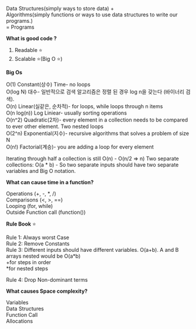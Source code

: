 Data Structures(simply ways to store data) +  
Algorithms(simply functions or ways to use data structures to write our programs.)  
= Programs

**What is good code ?**

1. Readable ⭐
2. Scalable ⭐(Big O ⭐)

**Big Os**

O(1) Constant(상수) Time- no loops  
O(log N) 대수- 일반적으로 검색 알고리즘은 정렬 된 경우 log n을 갖는다 (바이너리 검색).  
O(n) Linear(실같은, 순차적)- for loops, while loops through n items  
O(n log(n)) Log Liniear- usually sorting operations  
O(n^2) Quadratic(2차)- every element in a collection needs to be compared to ever other element. Two nested loops  
O(2^n) Exponential(지수)- recursive algorithms that solves a problem of size N  
O(n!) Factorial(계승)- you are adding a loop for every element

Iterating through half a collection is still O(n) - O(n/2 => n)
Two separate collections: O(a \* b) - So two separate inputs should have two separate variables and Big O notation.

**What can cause time in a function?**

Operations (+, -, \*, /)  
Comparisons (<, >, ==)  
Looping (for, while)  
Outside Function call (function())

**Rule Book** ⭐

Rule 1: Always worst Case  
Rule 2: Remove Constants  
Rule 3: Different inputs should have different variables. O(a+b). A and B arrays nested would be O(a\*b)  
+for steps in order  
\*for nested steps

Rule 4: Drop Non-dominant terms

**What causes Space complexity?**

Variables  
Data Structures  
Function Call  
Allocations
